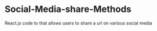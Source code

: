 # Social-Media-share-Methods
React.js code to that allows users to share a url on various social media
